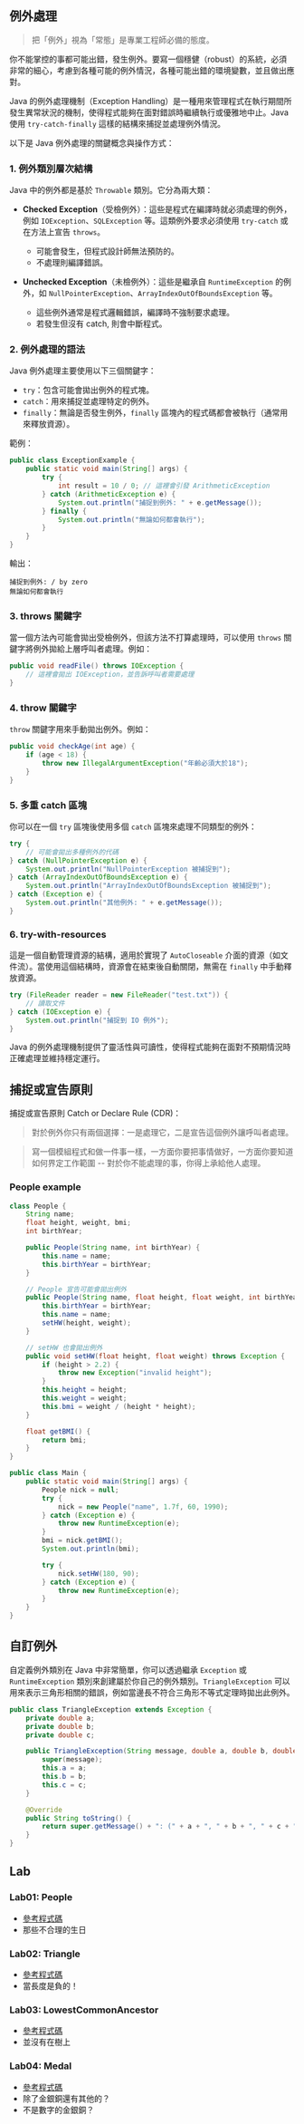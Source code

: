 ## 例外處理

> 把「例外」視為「常態」是專業工程師必備的態度。

你不能掌控的事都可能出錯，發生例外。要寫一個穩健（robust）的系統，必須非常的細心，考慮到各種可能的例外情況，各種可能出錯的環境變數，並且做出應對。


Java 的例外處理機制（Exception Handling）是一種用來管理程式在執行期間所發生異常狀況的機制，使得程式能夠在面對錯誤時繼續執行或優雅地中止。Java 使用 `try-catch-finally` 這樣的結構來捕捉並處理例外情況。

以下是 Java 例外處理的關鍵概念與操作方式：

### 1. **例外類別層次結構**
Java 中的例外都是基於 `Throwable` 類別。它分為兩大類：
- **Checked Exception**（受檢例外）：這些是程式在編譯時就必須處理的例外，例如 `IOException`、`SQLException` 等。這類例外要求必須使用 `try-catch` 或在方法上宣告 `throws`。
    - 可能會發生，但程式設計師無法預防的。
    - 不處理則編譯錯誤。

- **Unchecked Exception**（未檢例外）：這些是繼承自 `RuntimeException` 的例外，如 `NullPointerException`、`ArrayIndexOutOfBoundsException` 等。
    - 這些例外通常是程式邏輯錯誤，編譯時不強制要求處理。
    - 若發生但沒有 catch, 則會中斷程式。

### 2. **例外處理的語法**
Java 例外處理主要使用以下三個關鍵字：

- `try`：包含可能會拋出例外的程式塊。
- `catch`：用來捕捉並處理特定的例外。
- `finally`：無論是否發生例外，`finally` 區塊內的程式碼都會被執行（通常用來釋放資源）。

範例：
```java
public class ExceptionExample {
    public static void main(String[] args) {
        try {
            int result = 10 / 0; // 這裡會引發 ArithmeticException
        } catch (ArithmeticException e) {
            System.out.println("捕捉到例外: " + e.getMessage());
        } finally {
            System.out.println("無論如何都會執行");
        }
    }
}
```
輸出：
```
捕捉到例外: / by zero
無論如何都會執行
```

### 3. **throws 關鍵字**
當一個方法內可能會拋出受檢例外，但該方法不打算處理時，可以使用 `throws` 關鍵字將例外拋給上層呼叫者處理。例如：
```java
public void readFile() throws IOException {
    // 這裡會拋出 IOException，並告訴呼叫者需要處理
}
```

### 4. **throw 關鍵字**
`throw` 關鍵字用來手動拋出例外。例如：
```java
public void checkAge(int age) {
    if (age < 18) {
        throw new IllegalArgumentException("年齡必須大於18");
    }
}
```

### 5. **多重 catch 區塊**
你可以在一個 `try` 區塊後使用多個 `catch` 區塊來處理不同類型的例外：
```java
try {
    // 可能會拋出多種例外的代碼
} catch (NullPointerException e) {
    System.out.println("NullPointerException 被捕捉到");
} catch (ArrayIndexOutOfBoundsException e) {
    System.out.println("ArrayIndexOutOfBoundsException 被捕捉到");
} catch (Exception e) {
    System.out.println("其他例外: " + e.getMessage());
}
```

### 6. **try-with-resources**
這是一個自動管理資源的結構，適用於實現了 `AutoCloseable` 介面的資源（如文件流）。當使用這個結構時，資源會在結束後自動關閉，無需在 `finally` 中手動釋放資源。
```java
try (FileReader reader = new FileReader("test.txt")) {
    // 讀取文件
} catch (IOException e) {
    System.out.println("捕捉到 IO 例外");
}
```

Java 的例外處理機制提供了靈活性與可讀性，使得程式能夠在面對不預期情況時正確處理並維持穩定運行。


## 捕捉或宣告原則
捕捉或宣告原則 Catch or Declare Rule (CDR)：
> 對於例外你只有兩個選擇：一是處理它，二是宣告這個例外讓呼叫者處理。

> 寫一個模組程式和做一件事一樣，一方面你要把事情做好，一方面你要知道如何界定工作範圍 -- 對於你不能處理的事，你得上承給他人處理。



### People example

```java
class People {
    String name;
    float height, weight, bmi;
    int birthYear;

    public People(String name, int birthYear) {
        this.name = name;
        this.birthYear = birthYear;
    }

    // People 宣告可能會拋出例外
    public People(String name, float height, float weight, int birthYear) throws Exception {
        this.birthYear = birthYear;
        this.name = name;
        setHW(height, weight);
    }

    // setHW 也會拋出例外
    public void setHW(float height, float weight) throws Exception {
        if (height > 2.2) {
            throw new Exception("invalid height");
        }
        this.height = height;
        this.weight = weight;
        this.bmi = weight / (height * height);
    }

    float getBMI() {
        return bmi;
    }
}

public class Main {
    public static void main(String[] args) {
        People nick = null;
        try {
            nick = new People("name", 1.7f, 60, 1990);
        } catch (Exception e) {
            throw new RuntimeException(e);
        }
        bmi = nick.getBMI();
        System.out.println(bmi);

        try {
            nick.setHW(180, 90);
        } catch (Exception e) {
            throw new RuntimeException(e);
        }
    }
}
```

## 自訂例外

自定義例外類別在 Java 中非常簡單，你可以透過繼承 `Exception` 或 `RuntimeException` 類別來創建屬於你自己的例外類別。`TriangleException` 可以用來表示三角形相關的錯誤，例如當邊長不符合三角形不等式定理時拋出此例外。


```java
public class TriangleException extends Exception {
    private double a;
    private double b;
    private double c;

    public TriangleException(String message, double a, double b, double c) {
        super(message);
        this.a = a;
        this.b = b;
        this.c = c;
    }

    @Override
    public String toString() {
        return super.getMessage() + ": (" + a + ", " + b + ", " + c + ")";
    }
}
```

## Lab

### Lab01: People
* [參考程式碼](../../Intellij/DemoPreventive/src/main/java/xdemo/People.java)
* 那些不合理的生日

### Lab02: Triangle
* [參考程式碼](../../Intellij/DemoPreventive/src/main/java/xdemo/Triangle.java)
* 當長度是負的！

### Lab03: LowestCommonAncestor
* [參考程式碼](../../Intellij/DemoPreventive/src/main/java/xdemo/LowestCommonAncestor.java)
* 並沒有在樹上

### Lab04: Medal
* [參考程式碼](../../Intellij/DemoPreventive/src/main/java/xdemo/MedalReader.java)
* 除了金銀銅還有其他的？
* 不是數字的金銀銅？
